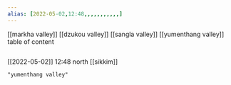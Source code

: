 ```yaml
---
alias: [2022-05-02,12:48,,,,,,,,,,,]
---
```

[[markha valley]] [[dzukou valley]] [[sangla valley]] [[yumenthang valley]]
table of content
```toc
```

[[2022-05-02]] 12:48
north [[sikkim]]
```query
"yumenthang valley"
```